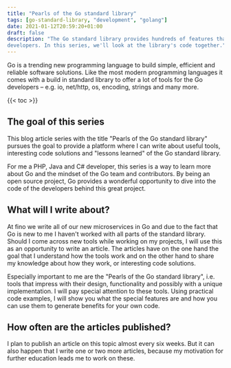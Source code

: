 ```yaml
---
title: "Pearls of the Go standard library"
tags: [go-standard-library, "development", "golang"]
date: 2021-01-12T20:59:20+01:00
draft: false
description: "The Go standard library provides hundreds of features that make life easier for us Go 
developers. In this series, we'll look at the library's code together."
---
```


Go is a trending new programming language to build simple, efficient and reliable software solutions. Like the most modern programming languages it comes with a build in standard library to offer a lot of tools for the Go developers – e.g. io, net/http, os, encoding, strings and many more.

{{< toc >}}

## The goal of this series

This blog article series with the title "Pearls of the Go standard library" pursues the goal to provide a platform where I can write about useful tools, interesting code solutions and "lessons learned" of the Go standard library.

For me a PHP, Java and C# developer, this series is a way to learn more about Go and the mindset of the Go team and contributors. By being an open source project, Go provides a wonderful opportunity to dive into the code of the developers behind this great project.

## What will I write about?

At fino we write all of our new microservices in Go and due to the fact that Go is new to me I haven't worked with all parts of the standard library. Should I come across new tools while working on my projects, I will use this as an opportunity to write an article. The articles have on the one hand the goal that I understand how the tools work and on the other hand to share my knowledge about how they work, or interesting code solutions.

Especially important to me are the "Pearls of the Go standard library", i.e. tools that impress with their design, functionality and possibly with a unique implementation. I will pay special attention to these tools. Using practical code examples, I will show you what the special features are and how you can use them to generate benefits for your own code.

## How often are the articles published?

I plan to publish an article on this topic almost every six weeks. But it can also happen that I write one or two more articles, because my motivation for further education leads me to work on these.